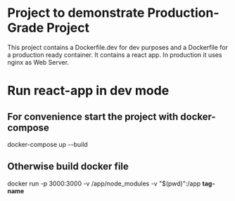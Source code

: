 # Project to demonstrate Production-Grade Project

This project contains a Dockerfile.dev for dev purposes
and a Dockerfile for a production ready container.
It contains a react app. In production it uses nginx as
Web Server.

# Run react-app in dev mode  

## For convenience start the project with docker-compose
docker-compose up --build

## Otherwise build docker file
docker run -p 3000:3000 -v /app/node_modules -v "$(pwd)":/app **tag-name** 
